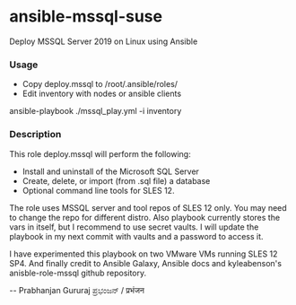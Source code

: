 # ansible-mssql-suse
Deploy MSSQL Server 2019 on Linux using Ansible 

### Usage
- Copy deploy.mssql to /root/.ansible/roles/ 
- Edit inventory with nodes or ansible clients 

ansible-playbook ./mssql_play.yml -i inventory 

### Description
This role deploy.mssql will perform the following:
 - Install and uninstall of the Microsoft SQL Server
 - Create, delete, or import (from .sql file) a database
 - Optional command line tools for SLES 12. 
 
The role uses MSSQL server and tool repos of SLES 12 only. You may need to change the repo for different distro. 
Also playbook currently stores the vars in itself, but I recommend to use secret vaults. I will update the playbook in my next commit with vaults and a password to access it. 

I have experimented this playbook on two VMware VMs running SLES 12 SP4. 
And finally credit to Ansible Galaxy, Ansible docs and kyleabenson's anisble-role-mssql github repository. 

--
Prabhanjan Gururaj 
ಪ್ರಭಂಜನ್ / प्रभंजन

